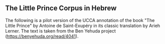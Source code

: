 ## The Little Prince Corpus in Hebrew

The following is a pilot version of the UCCA annotation of the book "The Little Prince" by Antoine de Saint-Exupéry in its classic translation by Arieh Lerner. The text is taken from the Ben Yehuda project (https://benyehuda.org/read/4041).
